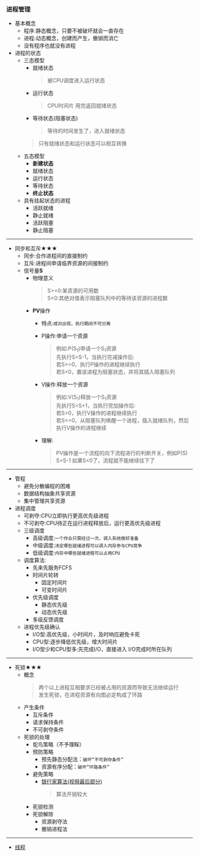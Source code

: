 ### 进程管理
  + 基本概念
    + 程序:静态概念，只要不被破坏就会一直存在
    + 进程:动态概念，创建而产生，撤销而消亡
    + 没有程序也就没有进程
  + 进程的状态
    + 三态模型
      + 就绪状态
        > 被CPU调度进入运行状态
      + 运行状态
        > CPU时间片 用完返回就绪状态
      + 等待状态(阻塞状态)
        > 等待的时间发生了，进入就绪状态
      > 只有就绪状态和运行状态可以相互转换
    + 五态模型
      + **新建状态**
      + 就绪状态
      + 运行状态
      + 等待状态
      + **终止状态**
    + 具有挂起状态的进程
      + 活跃就绪
      + 静止就绪
      + 活跃阻塞
      + 静止阻塞
  ---
  + 同步和互斥★★★
    + 同步:合作进程间的直接制约
    + 互斥:进程间申请临界资源的间接制约
    + 信号量**S**
      + 物理意义
        > S>=0:某资源的可用数<br>
          S<0:其绝对值表示阻塞队列中的等待该资源的进程数
      + **PV**操作
        + 特点:`成对出现，执行期间不可分离`
        + P操作:申请一个资源
          > 例如:P(S<sub>1</sub>)申请一个S<sub>1</sub>资源<br>
            先执行S=S-1，当执行完减操作后:<br>
            > 若S>=0，执行P操作的进程继续执行<br>
            > 若S<0，置该进程为阻塞状态，并将其插入阻塞队列
            
        + V操作:释放一个资源
          > 例如:V(S<sub>1</sub>)释放一个S<sub>1</sub>资源<br>
            先执行S=S+1，当执行完加操作后:<br>
            > 若S>0，执行V操作的进程继续执行<br>
            > 若S<=0，从阻塞队列唤醒一个进程，插入就绪队列，然后执行V操作的进程继续
        + 理解:
          > PV操作是一个流程的向下流程进行的判断开关，例如P(S)  S=S-1 如果S<0了，流程就不能继续往下了
  ---
  + 管程
    + 避免分散编程的困难
    + 数据结构抽象共享资源
    + 集中管理共享资源
  + 进程调度
    + 可剥夺:CPU立即执行更高优先级进程
    + 不可剥夺:CPU待正在运行进程释放后，运行更高优先级进程
    + 三级调度
      + 高级调度:`一个作业只需经过一次，调入系统做好准备`
      + 中级调度:`决定哪些就绪进程可以调入内存参与CPU竞争`
      + 低级调度:`内存中哪些就绪进程可以占用CPU`
    + 调度算法:
      + 先来先服务FCFS
      + 时间片轮转
        + 固定时间片
        + 可变时间片
      + 优先级调度
        + 静态优先级
        + 动态优先级
      + 多级反馈调度
    + 进程优先级确认
      + I/O型:高优先级，小时间片，及时响应避免卡死
      + CPU型:逐步降低优先级，增大时间片
      + I/O型少和CPU型多:先完成I/O，直接进入 I/O完成时所在队列
  ---
  + 死锁★★★
    + 概念
      > 两个以上进程互相要求已经被占用的资源而导致无法继续运行<br>
        发生死锁，在进程资源有向图必定构成了环路
    + 产生条件
      + 互斥条件
      + 请求保持条件
      + 不可剥夺条件
    + 死锁的处理
      + 鸵鸟策略（不予理睬）
      + 预防策略
        + 预先静态分配法：`破坏“不可剥夺条件”`
        + 资源有序分配：`破坏“环路条件”`
      + 避免策略
        + [银行家算法(视频最后部分)](https://pan.baidu.com/play/video#/video?path=%2F%E8%B5%84%E6%BA%90%2F%E8%BD%AF%E8%80%83%E6%95%99%E7%A8%8B%2F2018%E5%B9%B4%E8%B5%84%E6%96%99%2F0%E8%BD%AF%E8%80%83%E4%B8%AD%E7%BA%A7%E4%B9%8B%E8%BD%AF%E4%BB%B6%E8%AE%BE%E8%AE%A1%E5%B8%88%2F%E8%A7%86%E9%A2%91%E5%92%8C%E8%AF%BE%E4%BB%B6%2F%E7%8E%8B%E5%AF%84%E6%B8%85%EF%BC%8C%E7%AC%AC%E4%BA%94%E7%89%88%E6%95%99%E5%AD%A6%E8%A7%86%E9%A2%91%2F%E7%AC%AC%202%20%E7%AB%A0%20%E6%93%8D%E4%BD%9C%E7%B3%BB%E7%BB%9F%2F%E7%AC%AC1%E8%8A%82%E8%BF%9B%E7%A8%8B%E7%AE%A1%E7%90%86_recv.mp4&t=-1)
          > 算法开销较大
      + 死锁检测
      + 死锁解除
        + 资源剥夺法
        + 撤销进程法
  ---
  + [线程](https://www.jianshu.com/p/68720001b81d)
